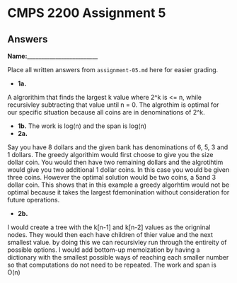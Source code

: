 # CMPS 2200 Assignment 5
## Answers

**Name:**_________________________


Place all written answers from `assignment-05.md` here for easier grading.





- **1a.**

A algrorithim that finds the largest k value where 2^k is <= n, while recursivley subtracting that value until n = 0. The algrothim is optimal for our specific situation because all coins are in denominations of 2^k. 

- **1b.**
The work is log(n) and the span is log(n)
- **2a.**

Say you have 8 dollars and the given bank has denominations of 6, 5, 3 and 1 dollars. The greedy algorithim would first choose to give you the size dollar coin. You would then have two remaining dollars and the algrotihtim would give you two additional 1 dollar coins. In this case you would be given three coins. However the optimal solution would be two coins, a 5and 3 dollar coin. This shows that in this example a greedy algorhtim would not be optimal because it takes the largest fdemonination without consideration for future operations.

- **2b.**




I would create a tree with the k[n-1] and k[n-2] values as the origninal nodes. They would then each have children of thier value and the next smallest value. by doing this we can recursivley run through the entireity of possible options. I would add bottom-up memoization by having a dictionary with the smallest possible ways of reaching each smaller number so that computations do not need to be repeated. The work and span is O(n)



